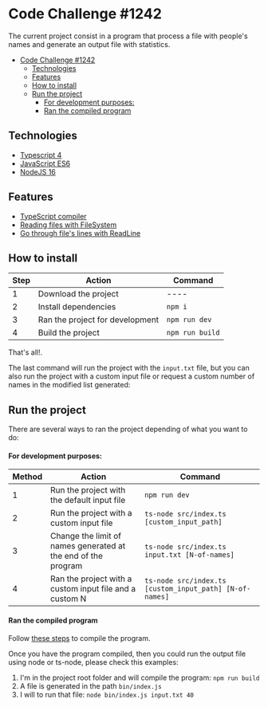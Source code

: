 # Code Challenge #1242

The current project consist in a program that process a file with people's names and generate an output file with statistics.

- [Code Challenge #1242](#code-challenge-1242)
  - [Technologies](#technologies)
  - [Features](#features)
  - [How to install](#how-to-install)
  - [Run the project](#run-the-project)
      - [For development purposes:](#for-development-purposes)
      - [Ran the compiled program](#ran-the-compiled-program)

## Technologies
- [Typescript 4](https://www.typescriptlang.org/docs/handbook/release-notes/typescript-4-0.html)
- [JavaScript ES6](https://www.w3schools.com/js/js_es6.asp)
- [NodeJS 16](https://nodejs.org/en/blog/release/v16.16.0/)

## Features
- [TypeScript compiler](https://www.typescriptlang.org/docs/handbook/compiler-options.html)
- [Reading files with FileSystem](https://nodejs.org/api/fs.html)
- [Go through file's lines with ReadLine](https://nodejs.org/api/readline.html)


## How to install

| Step | Action                          | Command         |
| ---- | ------------------------------- | --------------- |
| 1    | Download the project            | ----            |
| 2    | Install dependencies            | `npm i`         |
| 3    | Ran the project for development | `npm run dev`   |
| 4    | Build the project               | `npm run build` |

That's all!.

The last command will run the project with the `input.txt` file, but you can also run the project with a custom input 
file or request a custom number of names in the modified list generated:

## Run the project

There are several ways to ran the project depending of what you want to do:

#### For development purposes:

| Method | Action                                                        | Command                                                 |
| ------ | ------------------------------------------------------------- | ------------------------------------------------------- |
| 1      | Run the project with the default input file                   | `npm run dev`                                           |
| 2      | Run the project with a custom input file                      | `ts-node src/index.ts [custom_input_path]`              |
| 3      | Change the limit of names generated at the end of the program | `ts-node src/index.ts input.txt [N-of-names]`           |
| 4      | Ran the project with a custom input file and a custom N       | `ts-node src/index.ts [custom_input_path] [N-of-names]` |

#### Ran the compiled program

Follow [these steps](#run-the-project) to compile the program.

Once you have the program compiled, then you could run the output file using node or ts-node, please check this examples:

1. I'm in the project root folder and will compile the program: `npm run build`
2. A file is generated in the path `bin/index.js`
3. I will to run that file: `node bin/index.js input.txt 40`

